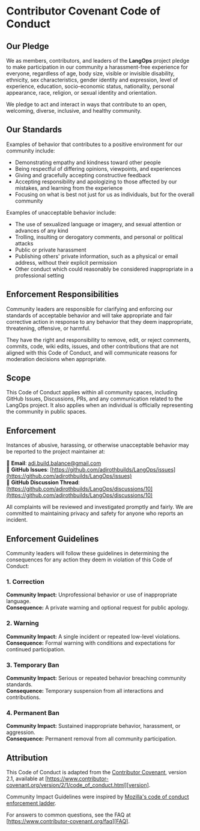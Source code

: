 # Contributor Covenant Code of Conduct

## Our Pledge

We as members, contributors, and leaders of the **LangOps** project pledge to make participation in our community a harassment-free experience for everyone, regardless of age, body size, visible or invisible disability, ethnicity, sex characteristics, gender identity and expression, level of experience, education, socio-economic status, nationality, personal appearance, race, religion, or sexual identity and orientation.

We pledge to act and interact in ways that contribute to an open, welcoming, diverse, inclusive, and healthy community.

## Our Standards

Examples of behavior that contributes to a positive environment for our community include:

- Demonstrating empathy and kindness toward other people  
- Being respectful of differing opinions, viewpoints, and experiences  
- Giving and gracefully accepting constructive feedback  
- Accepting responsibility and apologizing to those affected by our mistakes, and learning from the experience  
- Focusing on what is best not just for us as individuals, but for the overall community  

Examples of unacceptable behavior include:

- The use of sexualized language or imagery, and sexual attention or advances of any kind  
- Trolling, insulting or derogatory comments, and personal or political attacks  
- Public or private harassment  
- Publishing others' private information, such as a physical or email address, without their explicit permission  
- Other conduct which could reasonably be considered inappropriate in a professional setting  

## Enforcement Responsibilities

Community leaders are responsible for clarifying and enforcing our standards of acceptable behavior and will take appropriate and fair corrective action in response to any behavior that they deem inappropriate, threatening, offensive, or harmful.

They have the right and responsibility to remove, edit, or reject comments, commits, code, wiki edits, issues, and other contributions that are not aligned with this Code of Conduct, and will communicate reasons for moderation decisions when appropriate.

## Scope

This Code of Conduct applies within all community spaces, including GitHub Issues, Discussions, PRs, and any communication related to the LangOps project. It also applies when an individual is officially representing the community in public spaces.

## Enforcement

Instances of abusive, harassing, or otherwise unacceptable behavior may be reported to the project maintainer at:

📧 **Email**: [adi.build.balance@gmail.com](mailto:adi.build.balance@gmail.com)  
🔗 **GitHub Issues**: [https://github.com/adirothbuilds/LangOps/issues](https://github.com/adirothbuilds/LangOps/issues)  
💬 **GitHub Discussion Thread**: [https://github.com/adirothbuilds/LangOps/discussions/10](https://github.com/adirothbuilds/LangOps/discussions/10)

All complaints will be reviewed and investigated promptly and fairly. We are committed to maintaining privacy and safety for anyone who reports an incident.

## Enforcement Guidelines

Community leaders will follow these guidelines in determining the consequences for any action they deem in violation of this Code of Conduct:

### 1. Correction

**Community Impact:** Unprofessional behavior or use of inappropriate language.  
**Consequence:** A private warning and optional request for public apology.

### 2. Warning

**Community Impact:** A single incident or repeated low-level violations.  
**Consequence:** Formal warning with conditions and expectations for continued participation.

### 3. Temporary Ban

**Community Impact:** Serious or repeated behavior breaching community standards.  
**Consequence:** Temporary suspension from all interactions and contributions.

### 4. Permanent Ban

**Community Impact:** Sustained inappropriate behavior, harassment, or aggression.  
**Consequence:** Permanent removal from all community participation.

## Attribution

This Code of Conduct is adapted from the [Contributor Covenant][homepage], version 2.1, available at [https://www.contributor-covenant.org/version/2/1/code_of_conduct.html][version].

Community Impact Guidelines were inspired by [Mozilla's code of conduct enforcement ladder][Mozilla CoC].

For answers to common questions, see the FAQ at [https://www.contributor-covenant.org/faq][FAQ].

[homepage]: https://www.contributor-covenant.org
[version]: https://www.contributor-covenant.org/version/2/1/code_of_conduct.html
[Mozilla CoC]: https://github.com/mozilla/diversity
[FAQ]: https://www.contributor-covenant.org/faq
[translations]: https://www.contributor-covenant.org/translations
